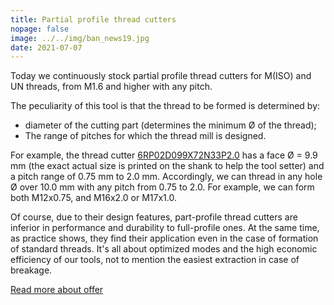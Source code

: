 ```yaml
---
title: Partial profile thread cutters
nopage: false
image: ../../img/ban_news19.jpg
date: 2021-07-07
---
```

Today we continuously stock partial profile thread cutters for M(ISO) and UN threads, from M1.6 and higher with any pitch.

The peculiarity of this tool is that the thread to be formed is determined by:

* diameter of the cutting part (determines the minimum Ø of the thread);
* The range of pitches for which the thread mill is designed.

For example, the thread cutter [6RP02D099X72N33P2.0](/catalog/thread-mills/6rp02/) has a face Ø = 9.9 mm (the exact actual size is printed on the shank to help the tool setter) and a pitch range of 0.75 mm to 2.0 mm. Accordingly, we can thread in any hole Ø over 10.0 mm with any pitch from 0.75 to 2.0. For example, we can form both M12x0.75, and M16x2.0 or M17x1.0.

Of course, due to their design features, part-profile thread cutters are inferior in performance and durability to full-profile ones. At the same time, as practice shows, they find their application even in the case of formation of standard threads. It's all about optimized modes and the high economic efficiency of our tools, not to mention the easiest extraction in case of breakage.

[Read more about offer](/catalog/thread-mills/)
